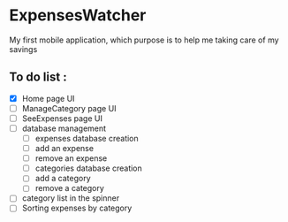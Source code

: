 # ExpensesWatcher
My first mobile application, which purpose is to help me taking care of my savings

## To do list :
  - [x] Home page UI
  - [ ] ManageCategory page UI
  - [ ] SeeExpenses page UI
  - [ ] database management
    - [ ] expenses database creation
    - [ ] add an expense
    - [ ] remove an expense
    - [ ] categories database creation
    - [ ] add a category
    - [ ] remove a category
  - [ ] category list in the spinner
  - [ ] Sorting expenses by category
